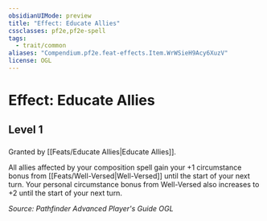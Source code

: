 ```yaml
---
obsidianUIMode: preview
title: "Effect: Educate Allies"
cssclasses: pf2e,pf2e-spell
tags:
  - trait/common
aliases: "Compendium.pf2e.feat-effects.Item.WrWSieH9Acy6XuzV"
license: OGL
---
```

# Effect: Educate Allies
## Level 1
### 






Granted by [[Feats/Educate Allies|Educate Allies]].

All allies affected by your composition spell gain your +1 circumstance bonus from [[Feats/Well-Versed|Well-Versed]] until the start of your next turn. Your personal circumstance bonus from Well-Versed also increases to +2 until the start of your next turn.

*Source: Pathfinder Advanced Player's Guide*
*OGL*